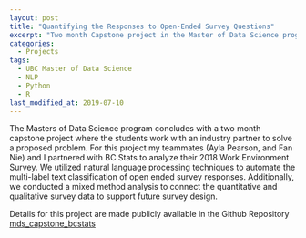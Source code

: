 ```yaml
---
layout: post
title: "Quantifying the Responses to Open-Ended Survey Questions"
excerpt: "Two month Capstone project in the Master of Data Science program and partnered with BC Stats"
categories:
  - Projects
tags:
  - UBC Master of Data Science
  - NLP
  - Python
  - R
last_modified_at: 2019-07-10
---
```


The Masters of Data Science program concludes with a two month capstone project where the students work with an industry partner to solve a proposed problem. For this project my teammates (Ayla Pearson, and Fan Nie) and I partnered with BC Stats to analyze their 2018 Work Environment Survey. We utilized natural language processing techniques to automate the multi-label text classification of open ended survey responses. Additionally, we conducted a mixed method analysis to connect the quantitative and qualitative survey data to support future survey design.

Details for this project are made publicly available in the Github Repository [mds_capstone_bcstats](https://github.com/UBC-MDS/mds_capstone_bcstats)
